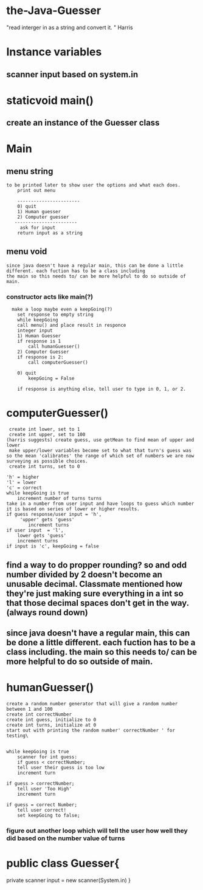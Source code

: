 # the-Java-Guesser
"read interger in as a string and convert it. " Harris
# Instance variables
## scanner input based on system.in
# staticvoid main()
## create an instance of the Guesser class 

# Main

## menu string 
    to be printed later to show user the options and what each does.
        print out menu
        
        -----------------------
        0) quit
        1) Human guesser
        2) Computer guesser
       -----------------------
         ask for input
        return input as a string

## menu void
    since java doesn't have a regular main, this can be done a little different. each fuction has to be a class including
    the main so this needs to/ can be more helpful to do so outside of main.
 ### constructor acts like main(?)
      make a loop maybe even a keepGoing(?)
        set response to empty string
        while keepGoing
        call menu() and place result in responce
        integer input
        1) Human Guesser
        if response is 1
            call humanGuesser()
        2) Computer Guesser
        if response is 2:
            call computerGuesser()

        0) quit
            keepGoing = False

        if response is anything else, tell user to type in 0, 1, or 2.

# computerGuesser()
     create int lower, set to 1
     create int upper, set to 100
    (harris suggests) create guess, use getMean to find mean of upper and lower
     make upper/lower variables become set to what that turn's guess was so the mean 'calibrates' the range of which set of numbers we are now surveying as possible choices.
     create int turns, set to 0

    'h' = higher
    'l' = lower
    'c' = correct
    while keepGoing is true
        increment number of turns turns
    take in a number from user input and have loops to guess which number it is based on series of lower or higher results. 
    if guess response/user input = 'h',
         'upper' gets 'guess'
            increment turns
    if user input  = 'l',
        lower gets 'guess'
        increment turns
    if input is 'c', keepGoing = false

## find a way to do propper rounding? so and odd number divided by 2 doesn't become an unusable decimal. Classmate mentioned how they're just making sure everything in a int so that those decimal spaces don't get in the way. (always round down)

## since java doesn't have a regular main, this can be done a little different. each fuction has to be a class including. the main so this needs to/ can be more helpful to do so outside of main.

# humanGuesser()
    create a random number generator that will give a random number between 1 and 100
    create int correctNumber
    create int guess, initialize to 0
    create int turns, initialize at 0
    start out with printing the random number' correctNumber ' for testing\


    while keepGoing is true
        scanner for int guess:
        if guess < correctNumber;
        tell user their guess is too low
        increment turn

    if guess > correctNumber;
        tell user 'Too High'
        increment turn

    if guess = correct Number;
        tell user correct!
        set keepGoing to false;

### figure out another loop which will tell the user how well they did based on the number value of turns




# public class Guesser{
private scanner input = new scanner(System.in)
}
